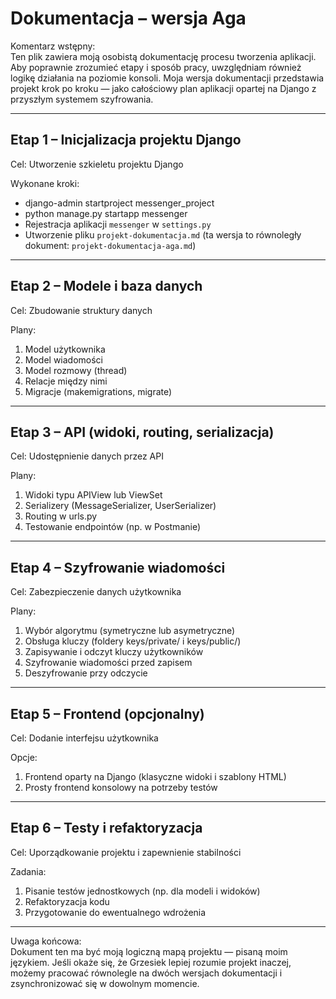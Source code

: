 # Dokumentacja – wersja Aga

Komentarz wstępny:  
Ten plik zawiera moją osobistą dokumentację procesu tworzenia aplikacji. Aby poprawnie zrozumieć etapy i sposób pracy, uwzględniam również logikę działania na poziomie konsoli. Moja wersja dokumentacji przedstawia projekt krok po kroku — jako całościowy plan aplikacji opartej na Django z przyszłym systemem szyfrowania.

---

## Etap 1 – Inicjalizacja projektu Django

Cel: Utworzenie szkieletu projektu Django

Wykonane kroki:
- django-admin startproject messenger_project
- python manage.py startapp messenger
- Rejestracja aplikacji `messenger` w `settings.py`
- Utworzenie pliku `projekt-dokumentacja.md` (ta wersja to równoległy dokument: `projekt-dokumentacja-aga.md`)

---

## Etap 2 – Modele i baza danych

Cel: Zbudowanie struktury danych

Plany:
1. Model użytkownika
2. Model wiadomości
3. Model rozmowy (thread)
4. Relacje między nimi
5. Migracje (makemigrations, migrate)

---

## Etap 3 – API (widoki, routing, serializacja)

Cel: Udostępnienie danych przez API

Plany:
1. Widoki typu APIView lub ViewSet
2. Serializery (MessageSerializer, UserSerializer)
3. Routing w urls.py
4. Testowanie endpointów (np. w Postmanie)

---

## Etap 4 – Szyfrowanie wiadomości

Cel: Zabezpieczenie danych użytkownika

Plany:
1. Wybór algorytmu (symetryczne lub asymetryczne)
2. Obsługa kluczy (foldery keys/private/ i keys/public/)
3. Zapisywanie i odczyt kluczy użytkowników
4. Szyfrowanie wiadomości przed zapisem
5. Deszyfrowanie przy odczycie

---

## Etap 5 – Frontend (opcjonalny)

Cel: Dodanie interfejsu użytkownika

Opcje:
1. Frontend oparty na Django (klasyczne widoki i szablony HTML)
2. Prosty frontend konsolowy na potrzeby testów

---

## Etap 6 – Testy i refaktoryzacja

Cel: Uporządkowanie projektu i zapewnienie stabilności

Zadania:
1. Pisanie testów jednostkowych (np. dla modeli i widoków)
2. Refaktoryzacja kodu
3. Przygotowanie do ewentualnego wdrożenia

---

Uwaga końcowa:  
Dokument ten ma być moją logiczną mapą projektu — pisaną moim językiem. Jeśli okaże się, że Grzesiek lepiej rozumie projekt inaczej, możemy pracować równolegle na dwóch wersjach dokumentacji i zsynchronizować się w dowolnym momencie.
